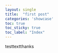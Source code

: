 ```yaml
---
layout: single
title:  "first post"
categories: 'showcase'
toc: true
toc_sticky: true
toc_label: "Index"
---
```


testtextthanks